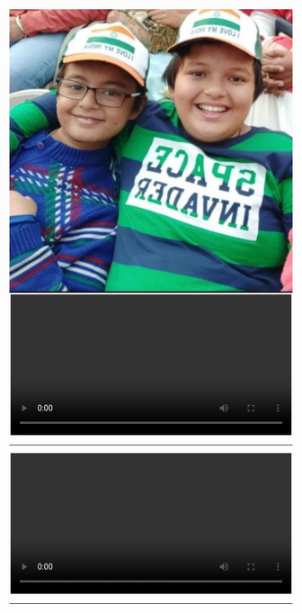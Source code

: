 <html>
<head>
<title>
Computer Hardware
</title>
</head>
<body>

<img src = "photo.jpeg" alt ="error">
<center><video controls width="500" height="250" loop><source src="video.mp4" type="video/mp4"></video><hr></center>
<center><video controls width="500" height="250" loop><source src="video2.mp4" type="video/mp4"></video><hr></center>

</body>
</html>
